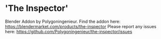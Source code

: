 # 'The Inspector'

Blender Addon by Polygoningenieur.
Find the addon here: https://blendermarket.com/products/the-inspector
Please report any issues here: https://github.com/Polygoningenieur/the-inspector/issues
